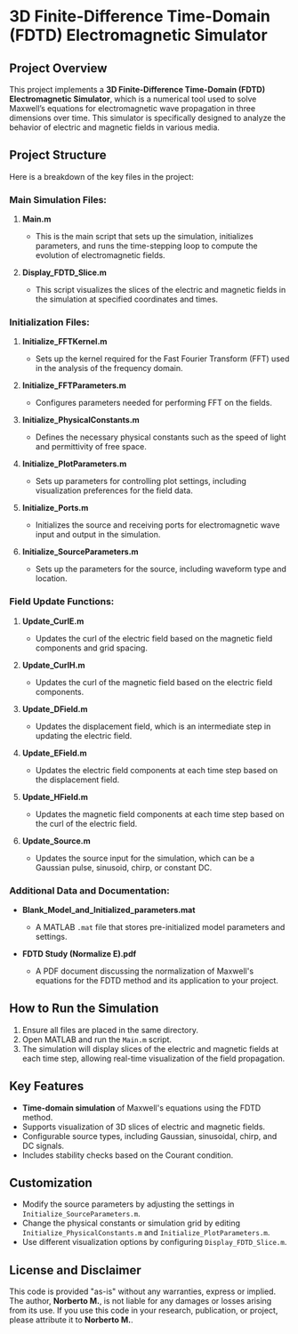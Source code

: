 # 3D Finite-Difference Time-Domain (FDTD) Electromagnetic Simulator

## Project Overview
This project implements a **3D Finite-Difference Time-Domain (FDTD) Electromagnetic Simulator**, which is a numerical tool used to solve Maxwell’s equations for electromagnetic wave propagation in three dimensions over time. This simulator is specifically designed to analyze the behavior of electric and magnetic fields in various media.

## Project Structure
Here is a breakdown of the key files in the project:

### Main Simulation Files:
1. **Main.m**  
   - This is the main script that sets up the simulation, initializes parameters, and runs the time-stepping loop to compute the evolution of electromagnetic fields.
  
2. **Display_FDTD_Slice.m**  
   - This script visualizes the slices of the electric and magnetic fields in the simulation at specified coordinates and times.

### Initialization Files:
1. **Initialize_FFTKernel.m**  
   - Sets up the kernel required for the Fast Fourier Transform (FFT) used in the analysis of the frequency domain.

2. **Initialize_FFTParameters.m**  
   - Configures parameters needed for performing FFT on the fields.

3. **Initialize_PhysicalConstants.m**  
   - Defines the necessary physical constants such as the speed of light and permittivity of free space.

4. **Initialize_PlotParameters.m**  
   - Sets up parameters for controlling plot settings, including visualization preferences for the field data.

5. **Initialize_Ports.m**  
   - Initializes the source and receiving ports for electromagnetic wave input and output in the simulation.

6. **Initialize_SourceParameters.m**  
   - Sets up the parameters for the source, including waveform type and location.

### Field Update Functions:
1. **Update_CurlE.m**  
   - Updates the curl of the electric field based on the magnetic field components and grid spacing.

2. **Update_CurlH.m**  
   - Updates the curl of the magnetic field based on the electric field components.

3. **Update_DField.m**  
   - Updates the displacement field, which is an intermediate step in updating the electric field.

4. **Update_EField.m**  
   - Updates the electric field components at each time step based on the displacement field.

5. **Update_HField.m**  
   - Updates the magnetic field components at each time step based on the curl of the electric field.

6. **Update_Source.m**  
   - Updates the source input for the simulation, which can be a Gaussian pulse, sinusoid, chirp, or constant DC.

### Additional Data and Documentation:
- **Blank_Model_and_Initialized_parameters.mat**  
   - A MATLAB `.mat` file that stores pre-initialized model parameters and settings.
  
- **FDTD Study (Normalize E).pdf**  
   - A PDF document discussing the normalization of Maxwell's equations for the FDTD method and its application to your project.

## How to Run the Simulation
1. Ensure all files are placed in the same directory.
2. Open MATLAB and run the `Main.m` script.
3. The simulation will display slices of the electric and magnetic fields at each time step, allowing real-time visualization of the field propagation.

## Key Features
- **Time-domain simulation** of Maxwell's equations using the FDTD method.
- Supports visualization of 3D slices of electric and magnetic fields.
- Configurable source types, including Gaussian, sinusoidal, chirp, and DC signals.
- Includes stability checks based on the Courant condition.

## Customization
- Modify the source parameters by adjusting the settings in `Initialize_SourceParameters.m`.
- Change the physical constants or simulation grid by editing `Initialize_PhysicalConstants.m` and `Initialize_PlotParameters.m`.
- Use different visualization options by configuring `Display_FDTD_Slice.m`.

## License and Disclaimer
This code is provided "as-is" without any warranties, express or implied. The author, **Norberto M.**, is not liable for any damages or losses arising from its use. If you use this code in your research, publication, or project, please attribute it to **Norberto M.**.
